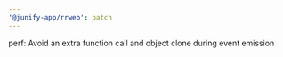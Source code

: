 ```yaml
---
'@junify-app/rrweb': patch
---
```


perf: Avoid an extra function call and object clone during event emission
